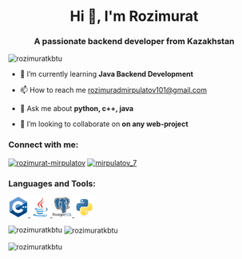 

<h1 align="center">Hi 👋, I'm Rozimurat</h1>
<h3 align="center">A passionate backend developer from Kazakhstan</h3>



<p align="left"> <img src="https://komarev.com/ghpvc/?username=rozimuratkbtu&label=Profile%20views&color=0e75b6&style=flat" alt="rozimuratkbtu" /> </p>

- 🌱 I’m currently learning **Java Backend Development**

- 📫 How to reach me [rozimuradmirpulatov101@gmail.com](rozimuradmirpulatov101@gmail.com)

- 💬 Ask me about **python, c++, java**

- 👯 I’m looking to collaborate on **on any web-project**

<h3 align="left">Connect with me:</h3>
<p align="left">
<a href="https://linkedin.com/in/rozimurat-mirpulatov" target="blank"><img align="center" src="https://raw.githubusercontent.com/rahuldkjain/github-profile-readme-generator/master/src/images/icons/Social/linked-in-alt.svg" alt="rozimurat-mirpulatov" height="30" width="40" /></a>
<a href="https://instagram.com/mirpulatov_7" target="blank"><img align="center" src="https://raw.githubusercontent.com/rahuldkjain/github-profile-readme-generator/master/src/images/icons/Social/instagram.svg" alt="mirpulatov_7" height="30" width="40" /></a>
</p>

<h3 align="left">Languages and Tools:</h3>
<p align="left"> <a href="https://www.w3schools.com/cpp/" target="_blank" rel="noreferrer"> <img src="https://raw.githubusercontent.com/devicons/devicon/master/icons/cplusplus/cplusplus-original.svg" alt="cplusplus" width="40" height="40"/> </a> <a href="https://www.java.com" target="_blank" rel="noreferrer"> <img src="https://raw.githubusercontent.com/devicons/devicon/master/icons/java/java-original.svg" alt="java" width="40" height="40"/> </a> <a href="https://www.postgresql.org" target="_blank" rel="noreferrer"> <img src="https://raw.githubusercontent.com/devicons/devicon/master/icons/postgresql/postgresql-original-wordmark.svg" alt="postgresql" width="40" height="40"/> </a> <a href="https://www.python.org" target="_blank" rel="noreferrer"> <img src="https://raw.githubusercontent.com/devicons/devicon/master/icons/python/python-original.svg" alt="python" width="40" height="40"/> </a> </p>

<p><img align="left" src="https://github-readme-stats.vercel.app/api/top-langs?username=rozimuratkbtu&show_icons=true&locale=en&layout=compact" alt="rozimuratkbtu" /></p>

<p>&nbsp;<img align="center" src="https://github-readme-stats.vercel.app/api?username=rozimuratkbtu&show_icons=true&locale=en" alt="rozimuratkbtu" /></p>

<p><img align="center" src="https://github-readme-streak-stats.herokuapp.com/?user=rozimuratkbtu&" alt="rozimuratkbtu" /></p>
